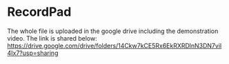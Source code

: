 # RecordPad
The whole file is uploaded in the google drive including the demonstration video. The link is shared below:
https://drive.google.com/drive/folders/14Ckw7kCE5Rx6EkRXRDlnN3DN7vil4Ix7?usp=sharing
